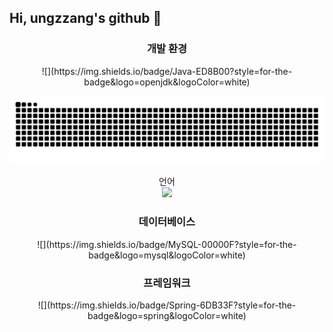 ## Hi, ungzzang's github 👋

<!--
**ungzzang/ungzzang** is a ✨ _special_ ✨ repository because its `README.md` (this file) appears on your GitHub profile.

Here are some ideas to get you started:

- 🔭 I’m currently working on ...
- 🌱 I’m currently learning ...
- 👯 I’m looking to collaborate on ...
- 🤔 I’m looking for help with ...
- 💬 Ask me about ...
- 📫 How to reach me: ...
- 😄 Pronouns: ...
- ⚡ Fun fact: ...
-->
<h3 align="center">개발 환경</h3>
<div align="center">
 ![](https://img.shields.io/badge/Java-ED8B00?style=for-the-badge&logo=openjdk&logoColor=white)
<div>
 
![snake gif](https://github.com/ungzzang/ungzzang/blob/output/github-contribution-grid-snake.svg)

언어</br>
![](https://img.shields.io/badge/Java-ED8B00?style=for-the-badge&logo=openjdk&logoColor=white) 

<h3>데이터베이스</h3>
![](https://img.shields.io/badge/MySQL-00000F?style=for-the-badge&logo=mysql&logoColor=white) 

<h3>프레임워크</h3>
![](https://img.shields.io/badge/Spring-6DB33F?style=for-the-badge&logo=spring&logoColor=white)


